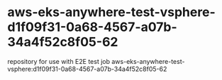 # aws-eks-anywhere-test-vsphere-d1f09f31-0a68-4567-a07b-34a4f52c8f05-62
repository for use with E2E test job aws-eks-anywhere-test-vsphere:d1f09f31-0a68-4567-a07b-34a4f52c8f05-62
